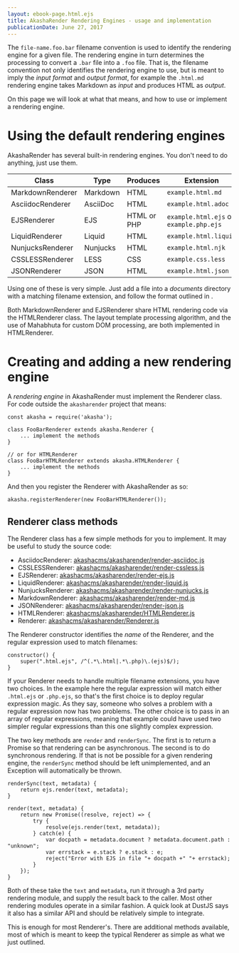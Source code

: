 ```yaml
---
layout: ebook-page.html.ejs
title: AkashaRender Rendering Engines - usage and implementation
publicationDate: June 27, 2017
---
```


The `file-name.foo.bar` filename convention is used to identify the rendering engine for a given file.  The rendering engine in turn determines the processing to convert a `.bar` file into a `.foo` file.  That is, the filename convention not only identifies the rendering engine to use, but is meant to imply the _input format_ and _output format_, for example the `.html.md` rendering engine takes Markdown as _input_ and produces HTML as _output_.

On this page we will look at what that means, and how to use or implement a rendering engine.

# Using the default rendering engines

AkashaRender has several built-in rendering engines.  You don't need to do anything, just use them.

Class | Type | Produces | Extension 
------|------|----------|-----------
MarkdownRenderer | Markdown | HTML | `example.html.md`
AsciidocRenderer | AsciiDoc | HTML | `example.html.adoc`
EJSRenderer | EJS | HTML or PHP | `example.html.ejs` or `example.php.ejs`
LiquidRenderer | Liquid | HTML | `example.html.liquid`
NunjucksRenderer | Nunjucks | HTML | `example.html.njk`
CSSLESSRenderer | LESS | CSS | `example.css.less`
JSONRenderer | JSON | HTML | `example.html.json` 

Using one of these is very simple.  Just add a file into a _documents_ directory with a matching filename extension, and follow the format outlined in [](3-create-content.html).

Both MarkdownRenderer and EJSRenderer share HTML rendering code via the HTMLRenderer class.  The layout template processing algorithm, and the use of Mahabhuta for custom DOM processing, are both implemented in HTMLRenderer.

# Creating and adding a new rendering engine

A _rendering engine_ in AkashaRender must implement the Renderer class.  For code outside the `akasharender` project that means:

```
const akasha = require('akasha');

class FooBarRenderer extends akasha.Renderer {
    ... implement the methods
}

// or for HTMLRenderer
class FooBarHTMLRenderer extends akasha.HTMLRenderer {
    ... implement the methods
}
```

And then you register the Renderer with AkashaRender as so:

```
akasha.registerRenderer(new FooBarHTMLRenderer());
```

## Renderer class methods

The Renderer class has a few simple methods for you to implement.  It may be useful to study the source code:

* AsciidocRenderer: [akashacms/akasharender/render-asciidoc.js](https://github.com/akashacms/akasharender/blob/master/render-asciidoc.js)
* CSSLESSRenderer: [akashacms/akasharender/render-cssless.js](https://github.com/akashacms/akasharender/blob/master/render-cssless.js)
* EJSRenderer: [akashacms/akasharender/render-ejs.js](https://github.com/akashacms/akasharender/blob/master/render-ejs.js)
* LiquidRenderer: [akashacms/akasharender/render-liquid.js](https://github.com/akashacms/akasharender/blob/master/render-liquid.js)
* NunjucksRenderer: [akashacms/akasharender/render-nunjucks.js](https://github.com/akashacms/akasharender/blob/master/render-nunjucks.js)
* MarkdownRenderer: [akashacms/akasharender/render-md.js](https://github.com/akashacms/akasharender/blob/master/render-md.js)
* JSONRenderer: [akashacms/akasharender/render-json.js](https://github.com/akashacms/akasharender/blob/master/render-json.js)
* HTMLRenderer: [akashacms/akasharender/HTMLRenderer.js](https://github.com/akashacms/akasharender/blob/master/HTMLRenderer.js)
* Renderer: [akashacms/akasharender/Renderer.js](https://github.com/akashacms/akasharender/blob/master/Renderer.js)

The Renderer constructor identifies the _name_ of the Renderer, and the regular expression used to match filenames:

```
constructor() {
    super(".html.ejs", /^(.*\.html|.*\.php)\.(ejs)$/);
}
```

If your Renderer needs to handle multiple filename extensions, you have two choices.  In the example here the regular expression will match either `.html.ejs` or `.php.ejs`, so that's the first choice is to deploy regular expression magic.  As they say, someone who solves a problem with a regular expression now has two problems.  The other choice is to pass in an array of regular expressions, meaning that example could have used two simpler regular expressions than this one slightly complex expression.

The two key methods are `render` and `renderSync`.  The first is to return a Promise so that rendering can be asynchronous.  The second is to do synchronous rendering.  If that is not be possible for a given rendering engine, the `renderSync` method should be left unimplemented, and an Exception will automatically be thrown.

```
renderSync(text, metadata) {
    return ejs.render(text, metadata);
}

render(text, metadata) {
    return new Promise((resolve, reject) => {
        try {
            resolve(ejs.render(text, metadata));
        } catch(e) {
            var docpath = metadata.document ? metadata.document.path : "unknown";
            var errstack = e.stack ? e.stack : e;
            reject("Error with EJS in file "+ docpath +" "+ errstack);
        }
    });
}
```

Both of these take the `text` and `metadata`, run it through a 3rd party rendering module, and supply the result back to the caller.  Most other rendering modules operate in a similar fashion.  A quick look at DustJS says it also has a similar API and should be relatively simple to integrate.

This is enough for most Renderer's.  There are additional methods available, most of which is meant to keep the typical Renderer as simple as what we just outlined.
